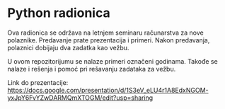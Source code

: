# Python radionica

Ova radionica se održava na letnjem seminaru računarstva za nove polaznike. Predavanje prate prezentacija i primeri. Nakon predavanja, polaznici dobijaju dva zadatka kao vežbu.  

U ovom repozitorijumu se nalaze primeri označeni godinama. Takođe se nalaze i rešenja i pomoć pri rešavanju zadataka za vežbu.

Link do prezentacije:  
https://docs.google.com/presentation/d/1S3eV_eLU4r1A8EdxNGOM-yxJpY6FvYZwDARMQmXTOGM/edit?usp=sharing